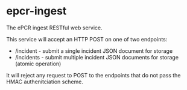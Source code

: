 epcr-ingest
===========

The ePCR ingest RESTful web service.

This service will accept an HTTP POST on one of two endpoints: 
* /incident - submit a single incident JSON document for storage
* /incidents - submit multiple incident JSON documents for storage (atomic operation)

It will reject any request to POST to the endpoints that do not pass the HMAC authenitciation scheme.
